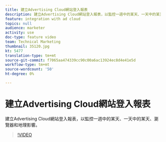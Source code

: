 ```yaml
---
title: 建立Advertising Cloud網站登入報表
description: 建立Advertising Cloud網站登入報表，以監控一週中的某天、一天中的某天、瀏覽器和地理影響。
feature: integration with ad cloud
topics: null
audience: marketer
activity: use
doc-type: feature video
team: Technical Marketing
thumbnail: 35120.jpg
kt: 5477
translation-type: tm+mt
source-git-commit: f7065aa474339cc90c00a6ac13924ec8d4e41e5d
workflow-type: tm+mt
source-wordcount: '50'
ht-degree: 0%

---
```



# 建立Advertising Cloud網站登入報表

建立Advertising Cloud網站登入報表，以監控一週中的某天、一天中的某天、瀏覽器和地理影響。

>[!VIDEO](https://video.tv.adobe.com/v/35120/?quality=12&learn=on)
